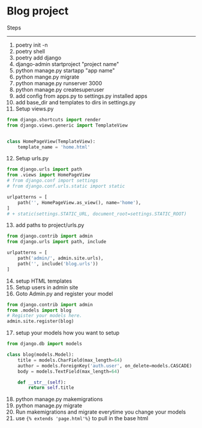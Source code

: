 # Blog project

Steps 

------

1. poetry init -n
2. poetry shell
3. poetry add django
4. django-admin startproject "project name"
5. python manage.py startapp "app name"
6. python mange.py migrate
7. python manage.py runserver 3000
8. python manage.py createsuperuser
9. add config from apps.py to settings.py installed apps
10. add base_dir and templates to dirs in settings.py
11. Setup views.py

```py
from django.shortcuts import render
from django.views.generic import TemplateView


class HomePageView(TemplateView):
    template_name = 'home.html'
```

12. Setup urls.py

```py
from django.urls import path
from .views import HomePageView
# from django.conf import settings
# from django.conf.urls.static import static

urlpatterns = [
    path('', HomePageView.as_view(), name='home'),
]
# + static(settings.STATIC_URL, document_root=settings.STATIC_ROOT)
```

13. add paths to project/urls.py

```py
from django.contrib import admin
from django.urls import path, include

urlpatterns = [
    path('admin/', admin.site.urls),
    path('', include('blog.urls'))
]

```

14. setup HTML templates
15. Setup users in admin site
16. Goto Admin.py and register your model

```py
from django.contrib import admin
from .models import blog
# Register your models here.
admin.site.register(blog)
```

17. setup your models how you want to setup

```py
from django.db import models

class blog(models.Model):
    title = models.CharField(max_length=64)
    author = models.ForeignKey('auth.user', on_delete=models.CASCADE)
    body = models.TextField(max_length=64)

    def __str__(self):
        return self.title

```
18. python manage.py makemigrations
19. python manage.py migrate
20. Run makemigrations and migrate everytime you change your models
21. use `{% extends 'page.html'%}` to pull in the base html